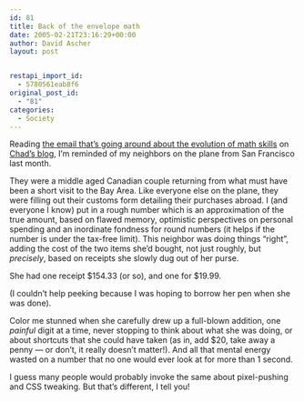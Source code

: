 ```yaml
---
id: 81
title: Back of the envelope math
date: 2005-02-21T23:16:29+00:00
author: David Ascher
layout: post


restapi_import_id:
  - 5780561eab8f6
original_post_id:
  - "81"
categories:
  - Society
---
```

Reading [the email that&#8217;s going around about the evolution of math skills](http://blog.chadlindstrom.ca/index.php?p=7) on [Chad&#8217;s blog](http://blog.chadlindstrom.ca), I&#8217;m reminded of my neighbors on the plane from San Francisco last month.

They were a middle aged Canadian couple returning from what must have been a short visit to the Bay Area. Like everyone else on the plane, they were filling out their customs form detailing their purchases abroad. I (and everyone I know) put in a rough number which is an approximation of the true amount, based on flawed memory, optimistic perspectives on personal spending and an inordinate fondness for round numbers (it helps if the number is under the tax-free limit). This neighbor was doing things &#8220;right&#8221;, adding the cost of the two items she&#8217;d bought, not just roughly, but _precisely_, based on receipts she slowly dug out of her purse.

She had one receipt $154.33 (or so), and one for $19.99.

(I couldn&#8217;t help peeking because I was hoping to borrow her pen when she was done).

Color me stunned when she carefully drew up a full-blown addition, one _painful_ digit at a time, never stopping to think about what she was doing, or about shortcuts that she could have taken (as in, add $20, take away a penny &#8212; or don&#8217;t, it really doesn&#8217;t matter!). And all that mental energy wasted on a number that no one would ever look at for more than 1 second.

I guess many people would probably invoke the same about pixel-pushing and CSS tweaking. But that&#8217;s different, I tell you!